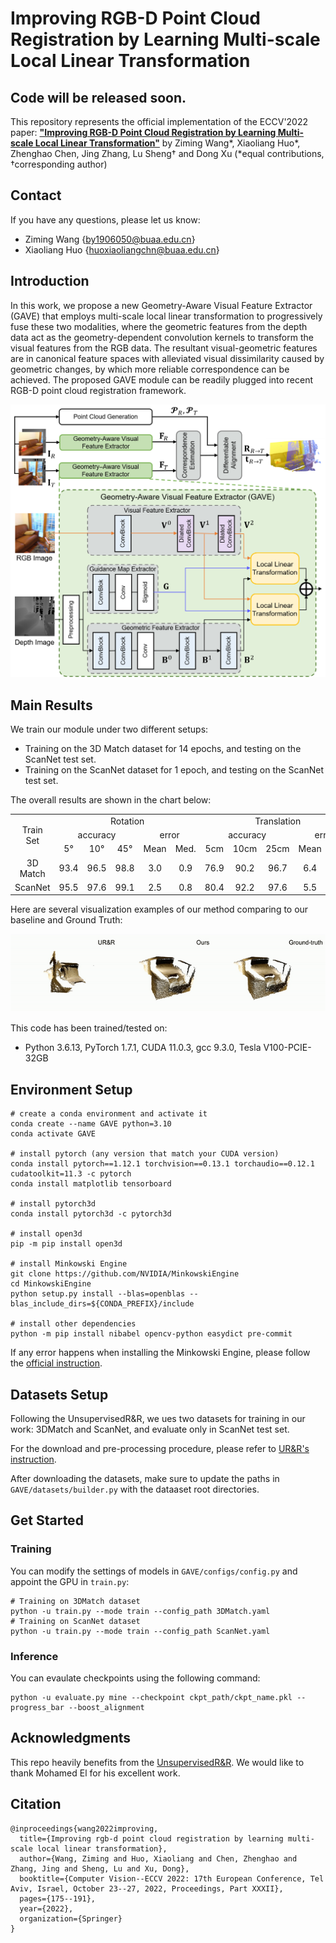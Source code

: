 # Improving RGB-D Point Cloud Registration by Learning Multi-scale Local Linear Transformation

## **Code will be released soon.** 

This repository represents the official implementation of the ECCV'2022 paper: **["Improving RGB-D Point Cloud Registration by Learning Multi-scale Local Linear Transformation"](http://arxiv.org/abs/2208.14893)** by Ziming Wang*, Xiaoliang Huo*, Zhenghao Chen, Jing Zhang, Lu Sheng† and Dong Xu (*equal contributions, †corresponding author)

<!--
This paper focus on RGB-D based feature extraction for 3D point clouds registration. If you find this project useful, please cite:
-->

## Contact
If you have any questions, please let us know:

* Ziming Wang {by1906050@buaa.edu.cn}
* Xiaoliang Huo {huoxiaoliangchn@buaa.edu.cn}

## Introduction

In this work, we propose a new Geometry-Aware Visual Feature Extractor (GAVE) that employs multi-scale local linear transformation to progressively fuse these two modalities, where the geometric features from the depth data act as the geometry-dependent convolution kernels to transform the visual features from the RGB data. The resultant visual-geometric features are in canonical feature spaces with alleviated visual dissimilarity caused by geometric changes, by which more reliable correspondence can be achieved. The proposed GAVE module can be readily plugged into recent RGB-D point cloud registration framework.

![pipeline](assest/pipeline.png)

## Main Results

We train our module under two different setups: 
- Training on the 3D Match dataset for 14 epochs, and testing on the ScanNet test set.
- Training on the ScanNet dataset for 1 epoch, and testing on the ScanNet test set.

The overall results are shown in the chart below:

<div align=center>
    <table>
        <tr>
            <td rowspan="3",div align="center">Train Set</td>
            <td colspan="5",div align="center">Rotation</td>   
            <td colspan="5",div align="center">Translation</td> 
            <td colspan="5",div align="center">Chamfer Distance</td>
            <td rowspan="3",div align="center">Ckpts</td>
        </tr>
        <tr>
            <td colspan="3",div align="center">accuracy</td>   
            <td colspan="2",div align="center">error</td>   
            <td colspan="3",div align="center">accuracy</td>   
            <td colspan="2",div align="center">error</td>   
            <td colspan="3",div align="center">accuracy</td>   
            <td colspan="2",div align="center">error</td>   
        </tr>
        <tr>
            <td div align="center">5°</td> 
            <td div align="center">10°</td> 
            <td div align="center">45°</td> 
            <td div align="center">Mean</td> 
            <td div align="center">Med.</td> 
            <td div align="center">5cm</td> 
            <td div align="center">10cm</td> 
            <td div align="center">25cm</td> 
            <td div align="center">Mean</td> 
            <td div align="center">Med.</td> 
            <td div align="center">1mm</td> 
            <td div align="center">5mm</td> 
            <td div align="center">10mm</td> 
            <td div align="center">Mean</td> 
            <td div align="center">Med.</td> 
        </tr>
        <tr>
            <td div align="center">3D Match</td>
            <td div align="center">93.4</td> 
            <td div align="center">96.5</td> 
            <td div align="center">98.8</td> 
            <td div align="center">3.0</td> 
            <td div align="center">0.9</td> 
            <td div align="center">76.9</td> 
            <td div align="center">90.2</td> 
            <td div align="center">96.7</td> 
            <td div align="center">6.4</td> 
            <td div align="center">2.4</td> 
            <td div align="center">86.4</td> 
            <td div align="center">95.1</td> 
            <td div align="center">96.8</td> 
            <td div align="center">5.3</td> 
            <td div align="center">0.1</td> 
            <td dic align="center"><a href="https://github.com/514DNA/LLT/blob/main/pretrained_weights/GAVE_3dmatch.pkl">ckpt</td>
        </tr>  
        <tr>
            <td div align="center">ScanNet</td>
            <td div align="center">95.5</td> 
            <td div align="center">97.6</td> 
            <td div align="center">99.1</td> 
            <td div align="center">2.5</td> 
            <td div align="center">0.8</td> 
            <td div align="center">80.4</td> 
            <td div align="center">92.2</td> 
            <td div align="center">97.6</td> 
            <td div align="center">5.5</td> 
            <td div align="center">2.2</td> 
            <td div align="center">88.9</td> 
            <td div align="center">96.4</td> 
            <td div align="center">97.6</td> 
            <td div align="center">4.6</td> 
            <td div align="center">0.1</td> 
            <td dic align="center"><a href="https://github.com/514DNA/LLT/blob/main/pretrained_weights/GAVE_scannet.pkl">ckpt</td>
        </tr>  
    </table>
</div>

Here are several visualization examples of our method comparing to our baseline and Ground Truth:

<div align=center>
    <img src="assest/demonstration.gif">
</div>

This code has been trained/tested on:

- Python 3.6.13, PyTorch 1.7.1, CUDA 11.0.3, gcc 9.3.0, Tesla V100-PCIE-32GB

## Environment Setup

```
# create a conda environment and activate it
conda create --name GAVE python=3.10
conda activate GAVE

# install pytorch (any version that match your CUDA version)
conda install pytorch==1.12.1 torchvision==0.13.1 torchaudio==0.12.1 cudatoolkit=11.3 -c pytorch
conda install matplotlib tensorboard

# install pytorch3d
conda install pytorch3d -c pytorch3d

# install open3d
pip -m pip install open3d

# install Minkowski Engine 
git clone https://github.com/NVIDIA/MinkowskiEngine
cd MinkowskiEngine
python setup.py install --blas=openblas --blas_include_dirs=${CONDA_PREFIX}/include

# install other dependencies
python -m pip install nibabel opencv-python easydict pre-commit
```
If any error happens when installing the Minkowski Engine, please follow the [official instruction](https://github.com/NVIDIA/MinkowskiEngine#Installation).

## Datasets Setup

Following the UnsupervisedR&R, we ues two datasets for training in our work: 3DMatch and ScanNet, and evaluate only in ScanNet test set.

For the download and pre-processing procedure, please refer to [UR&R's 
instruction](https://github.com/mbanani/unsupervisedRR/blob/main/docs/datasets.md).

After downloading the datasets, make sure to update the paths in `GAVE/datasets/builder.py` with the dataaset root directories.

## Get Started

### Training
You can modify the settings of models in `GAVE/configs/config.py` and appoint the GPU in `train.py`:
```
# Training on 3DMatch dataset
python -u train.py --mode train --config_path 3DMatch.yaml
# Training on ScanNet dataset
python -u train.py --mode train --config_path ScanNet.yaml
```

### Inference
You can evaulate checkpoints using the following command:
```
python -u evaluate.py mine --checkpoint ckpt_path/ckpt_name.pkl --progress_bar --boost_alignment
```

## Acknowledgments

This repo heavily benefits from the [UnsupervisedR&R](https://github.com/mbanani/unsupervisedRR). We would like to thank Mohamed El for his excellent work.


## Citation

```
@inproceedings{wang2022improving,
  title={Improving rgb-d point cloud registration by learning multi-scale local linear transformation},
  author={Wang, Ziming and Huo, Xiaoliang and Chen, Zhenghao and Zhang, Jing and Sheng, Lu and Xu, Dong},
  booktitle={Computer Vision--ECCV 2022: 17th European Conference, Tel Aviv, Israel, October 23--27, 2022, Proceedings, Part XXXII},
  pages={175--191},
  year={2022},
  organization={Springer}
}
```